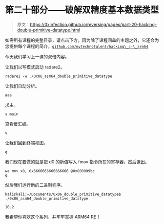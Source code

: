 # 第二十部分——破解双精度基本数据类型

> 原文：<https://0xinfection.github.io/reversing/pages/part-20-hacking-double-primitive-datatype.html>

如需所有课程的完整目录，请点击下方，因为除了课程涵盖的主题之外，它还会为您提供每个课程的简介。[`github.com/mytechnotalent/hacking\_c-\_arm64`](https://github.com/mytechnotalent/hacking\_c-\_arm64)

今天我们学习上一课的双倍内容。

让我们以写模式启动 radare2。

```
radare2 -w ./0x06_asm64_double_primitive_datatype

```

让我们自动分析。

```
aaa

```

求主。

```
s main

```

查看反汇编。

```
v

```

让我们回到终端视图。

```
q

```

我们现在要做的就是把 d0 的新值写入 fmov 指令所在的寄存器，然后退出。

```
wa mov x0, 0x6666666666666666 @0x000009bc
q

```

然后我们运行新的二进制程序。

```
kali@kali:~/Documents/0x06_double_primitive_datatype$ ./0x06_asm64_double_primitive_datatype

```

```
10.2

```

我希望你喜欢这个系列，并牢牢掌握 ARM64 RE！